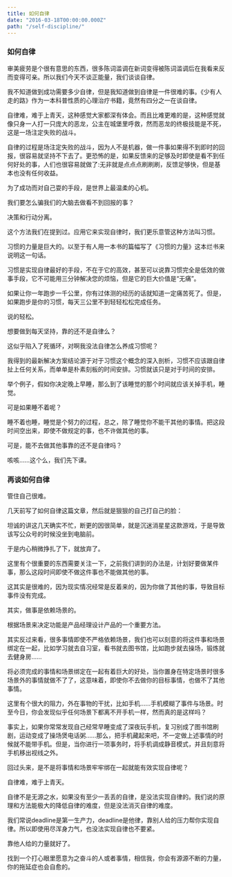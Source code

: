 ```yaml
---
title: 如何自律
date: "2016-03-18T00:00:00.000Z"
path: "/self-discipline/"
---
```


### 如何自律

审美疲劳是个很有意思的东西，很多陈词滥调在新词变得被陈词滥调后在我看来反而变得可亲。所以我们今天不谈正能量，我们谈谈自律。

我不知道做到成功需要多少自律，但是我知道做到自律是一件很难的事。《少有人走的路》作为一本科普性质的心理治疗书籍，竟然有四分之一在谈自律。

自律难，难于上青天，这种感觉大家都深有体会。而且比难更难的是，这种感觉就像只身一人打一只庞大的恶龙，公主在城堡里呼救，然而恶龙的终极技能是不死，这是一场注定失败的战斗。

自律的过程是场注定失败的战斗，因为人不是机器，做一件事如果得不到即时的回报，很容易就坚持不下去了。更恐怖的是，如果反馈来的足够及时即使是看不到任何好处的事，人们也很容易就做了:无非就是点点点刷刷刷，反馈足够快，但是基本也没有任何收益。

为了成功而对自己耍的手段，是世界上最温柔的心机。

我们要怎么骗我们的大脑去做看不到回报的事？

决策和行动分离。

这个方法我们在提到过。应用它来实现自律时，我们更乐意管这种方法叫习惯。

习惯的力量是巨大的。以至于有人用一本书的篇幅写了《习惯的力量》这本烂书来说明这一句话。

习惯是实现自律最好的手段，不在于它的高效，甚至可以说靠习惯完全是低效的做事手段，它不可能用三分钟解决您的烦恼，但是它的巨大价值是“无痛”。

如果让你一年跑步一千公里，你有过体测的经历的话就知道一定痛苦死了。但是，如果跑步是你的习惯，每天三公里不到轻轻松松完成任务。

说的轻松。

想要做到每天坚持，靠的还不是自律么？

这似乎陷入了死循环，对啊我没法自律怎么养成习惯呢？

我得到的最新解决方案结论源于对于习惯这个概念的深入剖析，习惯不应该跟自律扯上任何关系，而单单是朴素刻板的时间安排。习惯就该只是对于时间的安排。

举个例子，假如你决定晚上早睡，那么到了该睡觉的那个时间就应该关掉手机，睡觉。

可是如果睡不着呢？

睡不着也睡，睡觉是个努力的过程，总之，除了睡觉你不能干其他的事情。把这段时间空出来，即使不做规定的事，也不许做其他的事。

可是，能不去做其他事靠的还不是自律吗？

咳咳……这个么，我们先下课。

### 再谈如何自律

管住自己很难。

几天前写了如何自律这篇文章，然后就是狠狠的自己打自己的脸：

坦诚的讲这几天确实不忙，断更的因很简单，就是沉迷消星星这款游戏，于是导致该写公众号的时候没坐到电脑前。

于是内心稍微挣扎了下，就放弃了。

这里有个很重要的东西需要关注一下，之前我们讲到的办法是，计划好要做某件事，那么这段时间即使不做这件事也不能做其他的事。

这其实是很难的，因为现实情况经常是反着来的，因为你做了其他的事，导致目标事件没有完成。

其实，做事是依赖场景的。

根据场景来决定功能是产品经理设计产品的一个重要方法。

其实反过来看，很多事情即使不严格依赖场景，我们也可以刻意的将这件事和场景绑定在一起，比如学习就去自习室，看书就去图书馆，比如跑步就去操场，锻炼就去健身房……

将必须完成的事情和场景绑定在一起有着巨大的好处，当你置身在特定场景时很多场景外的事情就做不了了，这意味着，即使你不去做你的目标事情，也做不了其他事情。

这里有个很大的阻力，外在事物的干扰，比如手机……手机模糊了事件与场景。时至今日，你会发现似乎任何场景下都离不开手机一样，然而真的是这样吗？

事实上，如果你常常发现自己经常早睡变成了深夜玩手机，复习别成了图书馆刷剧，运动变成了操场煲电话粥……那么，把手机藏起来吧，不一定做上述事情的时候就不能带手机。但是，当你进行一项事务时，将手机调成静音模式，并且刻意将手机移出视线之外。

回过头来，是不是将事情和场景牢牢绑在一起就能有效实现自律呢？

自律难，难于上青天。

自律不是无源之水，如果没有至少一丢丢的自律，是没法实现自律的。我们说的原理和方法能极大的降低自律的难度，但是没法消灭自律的难度。

我们常说deadline是第一生产力，deadline是他律，靠别人给的压力帮你实现自律。所以即使用尽浑身力气，也没法实现自律也不要紧。

靠他人给的力量就好了。

找到一个打心眼里愿意为之奋斗的人或者事情，相信我，你会有源源不断的力量，你的拖延症也会自愈的。
